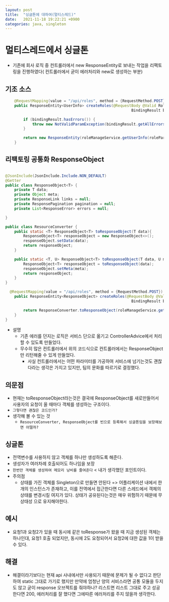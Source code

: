 ```yaml
---
layout: post
title:  "싱글톤에 대하여(멀티스레드)"
date:   2021-11-18 19:22:21 +0900
categories: java, singleton
---
```

# 멀티스레드에서 싱글톤

- 기존에 회사 로직 중 컨트롤러에서 new ResponseEntity로 보내는 작업을 리팩토링을 진행하였다( 컨트롤러에서 굳이 에러처리와 new로 생성하는 부분)


## 기조 소스

```java
    @RequestMapping(value = "/api/roles", method = {RequestMethod.POST})
    public ResponseEntity<UserInfo> createRoles(@RequestBody @Valid RoleParam roleParam,
                                                        BindingResult bindingResult) throws NotValidParamException {

        if (bindingResult.hasErrors()) {
            throw new NotValidParamException(bindingResult.getAllErrors().get(0).getDefaultMessage());
        }

        return new ResponseEntity(roleManageService.getUserInfo(roleParam));
    }
```

## 리팩토링 공통화 ResponseObject

```java

@JsonInclude(JsonInclude.Include.NON_DEFAULT)
@Getter
public class ResponseObject<T> {
    private T data;
    private Object meta;
    private ResponseLink links = null;
    private ResponsePagination pagination = null;
    private List<ResponseError> errors = null;

}

public class ResourceConverter {
    public static <T> ResponseObject<T> toResponseObject(T data){
        ResponseObject<T> responseObject = new ResponseObject<>();
        responseObject.setData(data);
        return responseObject;
    }

    public static <T, U> ResponseObject<T> toResponseObject(T data, U meta){
        ResponseObject<T> responseObject = toResponseObject(data);
        responseObject.setMeta(meta);
        return responseObject;
    }
}

  @RequestMapping(value = "/api/roles", method = {RequestMethod.POST})
    public ResponseEntity<ResponseObject> createRoles(@RequestBody @Valid RoleParam roleParam,
                                                        BindingResult bindingResult) throws NotValidParamException {

        return ResponseConverter.toResponseObject(roleManageService.getUserInfo(roleParam));
    }
}

```

- 설명
  - 기존 에러를 던지는 로직은 서비스 단으로 옮기고 ControllerAdvice에서 처리할 수 있도록 만들었다.
  - 무수히 많은 컨트롤러에서 위의 코드식으로 컨트롤러에서는 ResponseObject만 리턴해줄 수 있게 만들었다.
     - 사실 컨트롤러에서는 어떤 파라미터를 가공하여 서비스에 넘기는것도 괜찮다라는 생각은 가지고 있지만, 팀의 문화를 따르기로 결정했다.

## 의문점
- 현재는 toResponseObject라는것은 결국에 ResponseObject를 새로만들어서 사용자의 요청이 올 때마다 객체를 생성하는 구조이다.
- `그렇다면 괜찮은 코드인가?`
- 생각해 볼 수 있는 것
  - `ResourceConverter, ResponseObject를 빈으로 등록해서 싱글톤임을 보장해보면 어떨까?`

## 싱글톤
- 전역변수를 사용하지 않고 객체를 하나만 생성하도록 해준다.
- 생성자가 여러차례 호출되어도 하나임을 보장
- `한번만 객체를 생성하여 메모리 낭비를 줄여준다` < 내가 생각했던 포인트이다.
- 주의점
  - 상태를 가진 객체를 Singleton으로 만들면 안된다 => 어플리케이션 내에서 한개의 인스턴스가 존재하고, 이를 전역에서 접근한다면 다른 스레드에서 객체의 상태를 변경시킬 여지가 있다. 상태가 공유된다는것은 매우 위험하기 때문에 무상태성 으로 유지해야한다.
 
## 예시
- 요청1과 요청2가 있을 때 동시에 같은 toResponse가 왔을 때 지금 생성된 객체는 하나인대, 요청1 호출 되었지만, 동시에 2도 요청되어서 요청2에 대한 값을 1이 받을 수 있다.


## 해결
- 해결이라기보다는 현재 api 사내에서만 사용되기 때문에 문제가 될 수 없다고 판단하여 static 그대로 가기로 했지만 만약에 엄청난 양의 서비스라면 공통 모듈을 두지도 않고 굳이 response 오브젝트를 줘야하나? 리스트면 리스트 그대로 주고 성공한다면 200, 에러처리를 잘 했다면 그에따른 에러처리를 주지 않을까 생각한다.



